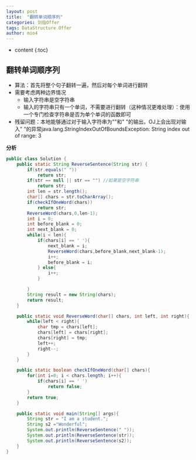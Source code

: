 ```yaml
---
layout: post
title:  "翻转单词顺序列"
categories: 剑指Offer  
tags: DataStructure Offer 
author: mio4
---
```


* content
{:toc}








## 翻转单词顺序列
 - 算法：首先将整个句子翻转一遍，然后对每个单词进行翻转
 - 需要考虑两种边界情况
   - 输入字符串是空字符串
   - 输入的字符串只有一个单词，不需要进行翻转（这种情况更难处理）：使用一个专门检查字符串是否为单个单词的函数即可 
 - 残留问题：本地能够通过对于输入字符串为""和" "的输出，OJ上会出现对输入" "的异常java.lang.StringIndexOutOfBoundsException: String index out of range: 3 

**分析**

```java 
public class Solution {
	public static String ReverseSentence(String str) {
		if(str.equals(" "))
			return str;
		if(str == null || str == "") //如果是空字符串
			return str;
		int len = str.length();
		char[] chars = str.toCharArray();
		if(checkIfOneWord(chars))
			return str;
		ReverseWord(chars,0,len-1);
		int i = 0;
		int before_blank = 0;
		int next_blank = 0;
		while(i < len){
			if(chars[i] == ' '){
				next_blank = i;
				ReverseWord(chars,before_blank,next_blank-1);
				i++;
				before_blank = i;
			} else{
				i++;
			}

		}
		String result = new String(chars);
		return result;
	}

	public static void ReverseWord(char[] chars, int left, int right){
		while(left < right){
			char tmp = chars[left];
			chars[left] = chars[right];
			chars[right] = tmp;
			left++;
			right--;
		}
	}

	public static boolean checkIfOneWord(char[] chars){
		for(int i=0; i < chars.length; i++){
			if(chars[i] == ' ')
				return false;
		}
		return true;
	}

	public static void main(String[] args){
		String str = "I am a student.";
		String s2 ="Wonderful";
		System.out.println(ReverseSentence(" "));
		System.out.println(ReverseSentence(str));
		System.out.println(ReverseSentence(s2));
	}
}

```